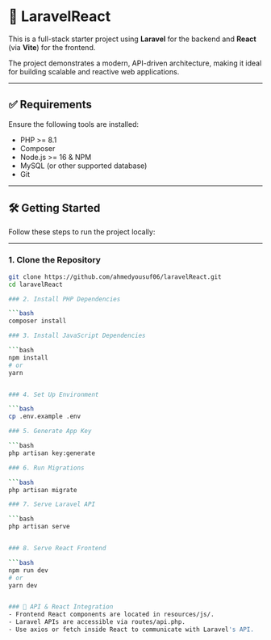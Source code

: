 # 🚀 LaravelReact

This is a full-stack starter project using **Laravel** for the backend and **React** (via **Vite**) for the frontend.

The project demonstrates a modern, API-driven architecture, making it ideal for building scalable and reactive web applications.

---

## ✅ Requirements

Ensure the following tools are installed:

- PHP >= 8.1
- Composer
- Node.js >= 16 & NPM
- MySQL (or other supported database)
- Git

---

## 🛠️ Getting Started

Follow these steps to run the project locally:

---

### 1. Clone the Repository

```bash
git clone https://github.com/ahmedyousuf06/laravelReact.git
cd laravelReact

### 2. Install PHP Dependencies

```bash
composer install

### 3. Install JavaScript Dependencies

```bash
npm install
# or
yarn


### 4. Set Up Environment

```bash
cp .env.example .env

### 5. Generate App Key

```bash
php artisan key:generate

### 6. Run Migrations

```bash
php artisan migrate

### 7. Serve Laravel API

```bash
php artisan serve


### 8. Serve React Frontend

```bash
npm run dev
# or
yarn dev


### 🔗 API & React Integration
- Frontend React components are located in resources/js/.
- Laravel APIs are accessible via routes/api.php.
- Use axios or fetch inside React to communicate with Laravel's API.




